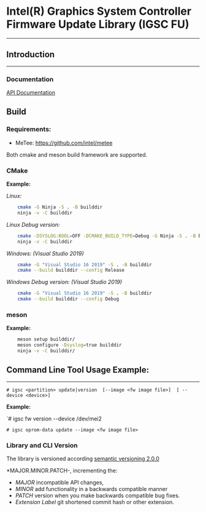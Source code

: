 # Intel(R) Graphics System Controller Firmware Update Library (IGSC FU)
--------------------------------------------------------------------------

## Introduction
---------------

### Documentation

[API Documentation](https://mesw.gitlab-pages.devtools.intel.com/fwupd/igsc/ "API Documentation")

## Build

### Requirements:

  * MeTee: https://github.com/intel/metee

Both cmake and meson build framework are supported.

### CMake

**Example:**

*Linux:*

```sh
    cmake -G Ninja -S . -B builddir
    ninja -v -C builddir
```

*Linux Debug version:*

```sh
    cmake -DSYSLOG:BOOL=OFF -DCMAKE_BUILD_TYPE=Debug -G Ninja -S . -B builddir
    ninja -v -C builddir
```


*Windows: (Visual Studio 2019)*

```sh
    cmake -G "Visual Studio 16 2019" -S . -B builddir
    cmake --build builddir --config Release
```

*Windows Debug version: (Visual Studio 2019)*

```sh
    cmake -G "Visual Studio 16 2019" -S . -B builddir
    cmake --build builddir --config Debug
```

### meson

**Example:**

```sh
    meson setup builddir/
    meson configure -Dsyslog=true builddir
    ninja -v -C builddir/
```

## Command Line Tool Usage Example:
--------------------------

`# igsc <partition> update|version  [--image <fw image file>]  [ --device <device>]`

**Example:**

`# igsc fw version --device /dev/mei2

`# igsc oprom-data update --image <fw image file>`

### Library and CLI Version

The library is versioned according [semantic versioning 2.0.0](https://semver.org/ "semantic versioning")

*MAJOR.MINOR.PATCH-<extension>, incrementing the:

 * *MAJOR* incompatible API changes,
 * *MINOR* add functionality in a backwards compatible manner
 * *PATCH* version when you make backwards compatible bug fixes.
 * *Extension Label* git shortened commit hash or other extension.
